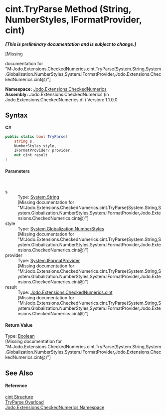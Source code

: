 # cint.TryParse Method (String, NumberStyles, IFormatProvider, cint)
 _**\[This is preliminary documentation and is subject to change.\]**_

\[Missing <summary> documentation for "M:Jodo.Extensions.CheckedNumerics.cint.TryParse(System.String,System.Globalization.NumberStyles,System.IFormatProvider,Jodo.Extensions.CheckedNumerics.cint@)"\]

**Namespace:**&nbsp;<a href="N_Jodo_Extensions_CheckedNumerics">Jodo.Extensions.CheckedNumerics</a><br />**Assembly:**&nbsp;Jodo.Extensions.CheckedNumerics (in Jodo.Extensions.CheckedNumerics.dll) Version: 1.1.0.0

## Syntax

**C#**<br />
``` C#
public static bool TryParse(
	string s,
	NumberStyles style,
	IFormatProvider? provider,
	out cint result
)
```


#### Parameters
&nbsp;<dl><dt>s</dt><dd>Type: <a href="https://docs.microsoft.com/dotnet/api/system.string" target="_blank" rel="noopener noreferrer">System.String</a><br />\[Missing <param name="s"/> documentation for "M:Jodo.Extensions.CheckedNumerics.cint.TryParse(System.String,System.Globalization.NumberStyles,System.IFormatProvider,Jodo.Extensions.CheckedNumerics.cint@)"\]</dd><dt>style</dt><dd>Type: <a href="https://docs.microsoft.com/dotnet/api/system.globalization.numberstyles" target="_blank" rel="noopener noreferrer">System.Globalization.NumberStyles</a><br />\[Missing <param name="style"/> documentation for "M:Jodo.Extensions.CheckedNumerics.cint.TryParse(System.String,System.Globalization.NumberStyles,System.IFormatProvider,Jodo.Extensions.CheckedNumerics.cint@)"\]</dd><dt>provider</dt><dd>Type: <a href="https://docs.microsoft.com/dotnet/api/system.iformatprovider" target="_blank" rel="noopener noreferrer">System.IFormatProvider</a><br />\[Missing <param name="provider"/> documentation for "M:Jodo.Extensions.CheckedNumerics.cint.TryParse(System.String,System.Globalization.NumberStyles,System.IFormatProvider,Jodo.Extensions.CheckedNumerics.cint@)"\]</dd><dt>result</dt><dd>Type: <a href="T_Jodo_Extensions_CheckedNumerics_cint">Jodo.Extensions.CheckedNumerics.cint</a><br />\[Missing <param name="result"/> documentation for "M:Jodo.Extensions.CheckedNumerics.cint.TryParse(System.String,System.Globalization.NumberStyles,System.IFormatProvider,Jodo.Extensions.CheckedNumerics.cint@)"\]</dd></dl>

#### Return Value
Type: <a href="https://docs.microsoft.com/dotnet/api/system.boolean" target="_blank" rel="noopener noreferrer">Boolean</a><br />\[Missing <returns> documentation for "M:Jodo.Extensions.CheckedNumerics.cint.TryParse(System.String,System.Globalization.NumberStyles,System.IFormatProvider,Jodo.Extensions.CheckedNumerics.cint@)"\]

## See Also


#### Reference
<a href="T_Jodo_Extensions_CheckedNumerics_cint">cint Structure</a><br /><a href="Overload_Jodo_Extensions_CheckedNumerics_cint_TryParse">TryParse Overload</a><br /><a href="N_Jodo_Extensions_CheckedNumerics">Jodo.Extensions.CheckedNumerics Namespace</a><br />
